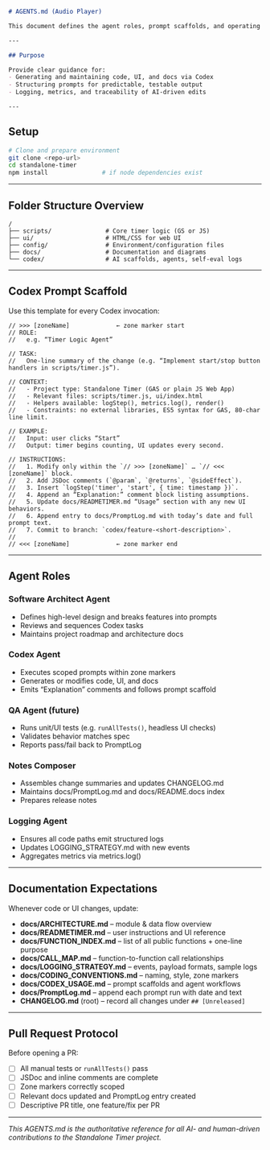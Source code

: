 ````markdown
# AGENTS.md (Audio Player)

This document defines the agent roles, prompt scaffolds, and operating conventions for the Standalone Timer project. It ensures consistent AI- and human-driven development, documentation, and reporting.

---

## Purpose

Provide clear guidance for:
- Generating and maintaining code, UI, and docs via Codex
- Structuring prompts for predictable, testable output
- Logging, metrics, and traceability of AI-driven edits

---
````
## Setup

````bash
# Clone and prepare environment
git clone <repo-url>
cd standalone-timer
npm install               # if node dependencies exist
````

---

## Folder Structure Overview

````
/
├── scripts/               # Core timer logic (GS or JS)
├── ui/                    # HTML/CSS for web UI
├── config/                # Environment/configuration files
├── docs/                  # Documentation and diagrams
└── codex/                 # AI scaffolds, agents, self-eval logs
````

---

## Codex Prompt Scaffold

Use this template for every Codex invocation:

```text
// >>> [zoneName]             ← zone marker start
// ROLE:
//   e.g. “Timer Logic Agent”

// TASK:
//   One-line summary of the change (e.g. “Implement start/stop button handlers in scripts/timer.js”).

// CONTEXT:
//   - Project type: Standalone Timer (GAS or plain JS Web App)  
//   - Relevant files: scripts/timer.js, ui/index.html  
//   - Helpers available: logStep(), metrics.log(), render()  
//   - Constraints: no external libraries, ES5 syntax for GAS, 80-char line limit.

// EXAMPLE:
//   Input: user clicks “Start”  
//   Output: timer begins counting, UI updates every second.

// INSTRUCTIONS:
//   1. Modify only within the `// >>> [zoneName]` … `// <<< [zoneName]` block.  
//   2. Add JSDoc comments (`@param`, `@returns`, `@sideEffect`).  
//   3. Insert `logStep('timer', 'start', { time: timestamp })`.  
//   4. Append an “Explanation:” comment block listing assumptions.  
//   5. Update docs/READMETIMER.md “Usage” section with any new UI behaviors.  
//   6. Append entry to docs/PromptLog.md with today’s date and full prompt text.  
//   7. Commit to branch: `codex/feature-<short-description>`.
//
// <<< [zoneName]             ← zone marker end
```

---

## Agent Roles

### Software Architect Agent

* Defines high-level design and breaks features into prompts
* Reviews and sequences Codex tasks
* Maintains project roadmap and architecture docs

### Codex Agent

* Executes scoped prompts within zone markers
* Generates or modifies code, UI, and docs
* Emits “Explanation” comments and follows prompt scaffold

### QA Agent (future)

* Runs unit/UI tests (e.g. `runAllTests()`, headless UI checks)
* Validates behavior matches spec
* Reports pass/fail back to PromptLog

### Notes Composer

* Assembles change summaries and updates CHANGELOG.md
* Maintains docs/PromptLog.md and docs/README.docs index
* Prepares release notes

### Logging Agent

* Ensures all code paths emit structured logs
* Updates LOGGING\_STRATEGY.md with new events
* Aggregates metrics via metrics.log()

---

## Documentation Expectations

Whenever code or UI changes, update:

* **docs/ARCHITECTURE.md** – module & data flow overview
* **docs/READMETIMER.md** – user instructions and UI reference
* **docs/FUNCTION\_INDEX.md** – list of all public functions + one-line purpose
* **docs/CALL\_MAP.md** – function-to-function call relationships
* **docs/LOGGING\_STRATEGY.md** – events, payload formats, sample logs
* **docs/CODING\_CONVENTIONS.md** – naming, style, zone markers
* **docs/CODEX\_USAGE.md** – prompt scaffolds and agent workflows
* **docs/PromptLog.md** – append each prompt run with date and text
* **CHANGELOG.md** (root) – record all changes under `## [Unreleased]`

---

## Pull Request Protocol

Before opening a PR:

* [ ] All manual tests or `runAllTests()` pass
* [ ] JSDoc and inline comments are complete
* [ ] Zone markers correctly scoped
* [ ] Relevant docs updated and PromptLog entry created
* [ ] Descriptive PR title, one feature/fix per PR

---

*This AGENTS.md is the authoritative reference for all AI- and human-driven contributions to the Standalone Timer project.*

```
```
